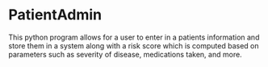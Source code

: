# PatientAdmin

This python program allows for a user to enter in a patients information and store them in a system along with a risk score which is computed based
on parameters such as severity of disease, medications taken, and more.
